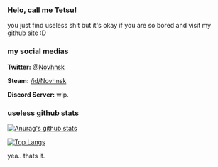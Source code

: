 ### Helo, call me Tetsu!

you just find useless shit but it's okay if you are so bored and visit my github site :D

### my social medias

**Twitter:** [@Novhnsk](https://twitter.com/Novhnsk)

**Steam:** [/id/Novhnsk](https://steamcommunity.com/id/Novhnsk)

**Discord Server:** wip.

### useless github stats 
[![Anurag's github stats](https://github-readme-stats.vercel.app/api?username=Novhnsk&theme=material-palenight&hide=contribs,prs)](https://github.com/anuraghazra/github-readme-stats)


[![Top Langs](https://github-readme-stats.vercel.app/api/top-langs/?username=Novhnsk&layout=compact&show_icons=true&theme=material-palenight)](https://github.com/anuraghazra/github-readme-stats)

yea.. thats it.
